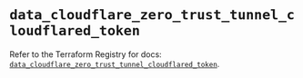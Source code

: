 # `data_cloudflare_zero_trust_tunnel_cloudflared_token`

Refer to the Terraform Registry for docs: [`data_cloudflare_zero_trust_tunnel_cloudflared_token`](https://registry.terraform.io/providers/cloudflare/cloudflare/5.10.0/docs/data-sources/zero_trust_tunnel_cloudflared_token).

